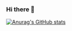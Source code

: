### Hi there 👋

[![Anurag's GitHub stats](https://github-readme-stats.vercel.app/api?username=jaimecostx)](https://github.com/anuraghazra/github-readme-stats)

<!--
**jaimecostx/jaimecostx** is a ✨ _special_ ✨ repository because its `README.md` (this file) appears on your GitHub profile.

Here are some ideas to get you started:

- 🔭 I’m currently working on ...
- 🌱 I’m currently learning ...
- 👯 I’m looking to collaborate on ...
- 🤔 I’m looking for help with ...
- 💬 Ask me about ...
- 📫 How to reach me: ...
- 😄 Pronouns: ...
- ⚡ Fun fact: ...
-->
